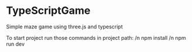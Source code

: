 # TypeScriptGame
Simple maze game using three.js and typescript

To start project run those commands in project path: /n
npm install /n
npm run dev
